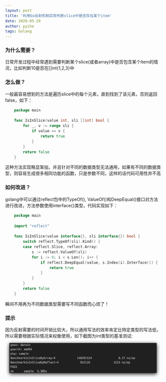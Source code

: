 ```yaml
---
layout: post
title: '利用Go反射机制实现判断slice中是否存在某个item'
date: 2020-05-29
author: pyihe
tags: Golang
---
```


### 为什么需要？
日常开发过程中经常遇到需要判断某个slice(或者array)中是否包含某个item的情况，比如判断10是否在[]int{1,2,3}中

### 怎么做？
一般最容易想到的方法是遍历slice中的每个元素，直到找到了该元素，否则返回false，如下：
```go
    package main

    func IsInSlice(value int, sli []int) bool {
    	for _, v := range sli {
    		if value == v {
    			return true
    		}
    	}
    	return false
    }
```
这种方法实现略显笨拙，并且针对不同的数据类型无法通用，如果有不同的数据类型，则容易生成很多相同功能的函数，只是参数不同，这样的话代码可用性并不高

### 如何改进？
golang中可以通过reflect包中的TypeOf(), ValueOf()和DeepEqual()接口对方法进行改进，方法参数使用interface{}类型，代码实现如下：
```go
    package main

    import "reflect"    

    func IsInSlice(value interface{}, sli interface{}) bool {
	    switch reflect.TypeOf(sli).Kind() {
	    case reflect.Slice, reflect.Array:
		    s := reflect.ValueOf(sli)
		    for i := 0; i < s.Len(); i++ {
			    if reflect.DeepEqual(value, s.Index(i).Interface()) {
				    return true
			    }
		    }
	    }
	    return false
    }
```
瞬间不用再为不同数据类型需要写不同函数而心烦了！

### 提示
因为反射需要的时间开销比较大，所以通用写法的效率肯定比特定类型的写法低，所以需要根据实际情况来权衡使用，如下截图为int类型的基准测试: 
![](/assets/img/2020-05-29/基准测试.jpg)
